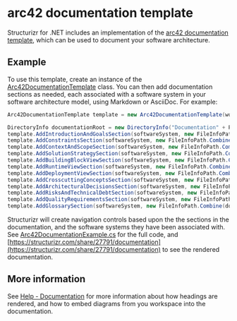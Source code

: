 # arc42 documentation template

Structurizr for .NET includes an implementation of the [arc42 documentation template](http://arc42.org), which can be used to document your software architecture.

## Example

To use this template, create an instance of the [Arc42DocumentationTemplate](https://github.com/structurizr/dotnet/blob/master/Structurizr.Core/Documentation/Arc42DocumentationTemplate.cs) class.
You can then add documentation sections as needed, each associated with a software system in your software architecture model, using Markdown or AsciiDoc. For example:

```c#
Arc42DocumentationTemplate template = new Arc42DocumentationTemplate(workspace);

DirectoryInfo documentationRoot = new DirectoryInfo("Documentation" + Path.DirectorySeparatorChar + "arc42" + Path.DirectorySeparatorChar + "markdown");
template.AddIntroductionAndGoalsSection(softwareSystem, new FileInfoPath.Combine(documentationRoot.FullName, "01-introduction-and-goals.md")));
template.AddConstraintsSection(softwareSystem, new FileInfoPath.Combine(documentationRoot.FullName, "02-architecture-constraints.md")));
template.AddContextAndScopeSection(softwareSystem, new FileInfoPath.Combine(documentationRoot.FullName, "03-system-scope-and-context.md")));
template.AddSolutionStrategySection(softwareSystem, new FileInfoPath.Combine(documentationRoot.FullName, "04-solution-strategy.md")));
template.AddBuildingBlockViewSection(softwareSystem, new FileInfoPath.Combine(documentationRoot.FullName, "05-building-block-view.md")));
template.AddRuntimeViewSection(softwareSystem, new FileInfoPath.Combine(documentationRoot.FullName, "06-runtime-view.md")));
template.AddDeploymentViewSection(softwareSystem, new FileInfoPath.Combine(documentationRoot.FullName, "07-deployment-view.md")));
template.AddCrosscuttingConceptsSection(softwareSystem, new FileInfoPath.Combine(documentationRoot.FullName, "08-crosscutting-concepts.md")));
template.AddArchitecturalDecisionsSection(softwareSystem, new FileInfoPath.Combine(documentationRoot.FullName, "09-architecture-decisions.md")));
template.AddRisksAndTechnicalDebtSection(softwareSystem, new FileInfoPath.Combine(documentationRoot.FullName, "10-quality-requirements.md")));
template.AddQualityRequirementsSection(softwareSystem, new FileInfoPath.Combine(documentationRoot.FullName, "11-risks-and-technical-debt.md")));
template.AddGlossarySection(softwareSystem, new FileInfoPath.Combine(documentationRoot.FullName, "12-glossary.md")));
```

Structurizr will create navigation controls based upon the the sections in the documentation, and the software systems they have been associated with.
See [Arc42DocumentationExample.cs](https://github.com/structurizr/dotnet/blob/master/Structurizr.Examples/Arc42DocumentationExample.cs) for the full code, and [https://structurizr.com/share/27791/documentation](https://structurizr.com/share/27791/documentation) to see the rendered documentation.

## More information

See [Help - Documentation](https://structurizr.com/help/documentation) for more information about how headings are rendered, and how to embed diagrams from you workspace into the documentation.